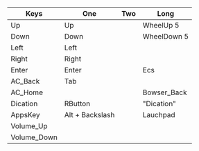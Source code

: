 | Keys         | One     | Two         |Long         |
| ------------ | ------- | ----------- | ------- |
| Up           | Up      |  | WheelUp 5 |
| Down         | Down    |      | WheelDown 5 |
| Left         | Left    |             |         |
| Right        | Right   |             |         |
| Enter        | Enter   |  | Ecs |
| AC_Back | Tab |          |             |
| AC_Home |                 |      | Bowser_Back |
| Dication | RButton |             | "Dication" |
| AppsKey | Alt + Backslash |  | Lauchpad    |
| Volume_Up | | | |
| Volume_Down | | | |

